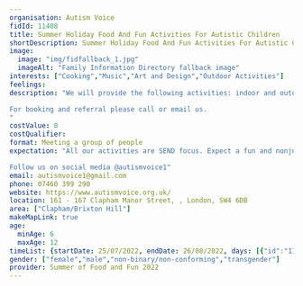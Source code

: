 ```yaml
---
organisation: Autism Voice
fidId: 11408
title: Summer Holiday Food And Fun Activities For Autistic Children
shortDescription: Summer Holiday Food And Fun Activities For Autistic Children + description
image:
  image: "img/fidfallback_1.jpg"
  imageAlt: "Family Information Directory fallback image"
interests: ["Cooking","Music","Art and Design","Outdoor Activities"]
feelings:
description: "We will provide the following activities: indoor and outdoor sports, arts and crafts, music and dance, food matters workshop, Lego therapy, Free play, Sensory activities, Water play, Messy play, Gardening, Nature walk and Trips out. 

For booking and referral please call or email us. 
"
costValue: 0
costQualifier: 
format: Meeting a group of people
expectation: "All our activities are SEND focus. Expect a fun and nonjudgmental environment where autistic children are encouraged and supported to be themselves.  

Follow us on social media @autismvoice1"
email: autismvoice1@gmail.com
phone: 07460 399 290
website: https://www.autismvoice.org.uk/
location: 161 - 167 Clapham Manor Street, , London, SW4 6DB
area: ["Clapham/Brixton Hill"]
makeMapLink: true
age:
  minAge: 6
  maxAge: 12
timeList: {startDate: 25/07/2022, endDate: 26/08/2022, days: [{"id":"11408","fis_provider_name":"Summer Holiday Food And Fun Activities For Autistic Children","day":"Monday","start_time":"9:30 AM","end_time":"2:30 PM"},{"id":"11408","fis_provider_name":"Summer Holiday Food And Fun Activities For Autistic Children","day":"Tuesday","start_time":"9:30 AM","end_time":"2:30 PM"},{"id":"11408","fis_provider_name":"Summer Holiday Food And Fun Activities For Autistic Children","day":"Wednesday","start_time":"9:30 AM","end_time":"2:30 PM"},{"id":"11408","fis_provider_name":"Summer Holiday Food And Fun Activities For Autistic Children","day":"Thursday","start_time":"9:30 AM","end_time":"2:30 PM"},{"id":"11408","fis_provider_name":"Summer Holiday Food And Fun Activities For Autistic Children","day":"Friday","start_time":"9:30 AM","end_time":"2:30 PM"}] }
gender: ["female","male","non-binary/non-conforming","transgender"]
provider: Summer of Food and Fun 2022
---
```



